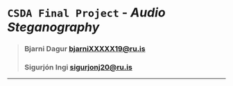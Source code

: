 
# `CSDA Final Project` - *Audio Steganography*  

  > ### **Bjarni Dagur** <bjarniXXXXX19@ru.is>  
  > ### **Sigurjón Ingi** <sigurjonj20@ru.is>  

---

